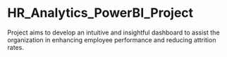 # HR_Analytics_PowerBI_Project
Project aims to develop an intuitive and insightful dashboard to assist the organization in enhancing employee performance and reducing attrition rates.
